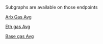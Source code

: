 Subgraphs are available on those endpoints

[Arb Gas Avg](https://api.studio.thegraph.com/query/114674/arb-gas-avg/version/latest)

[Eth gas Avg](https://api.studio.thegraph.com/query/114674/eth-gas-avg/version/latest)

[Base gas Avg](https://api.studio.thegraph.com/query/114674/base-gas-avg/version/latest)
